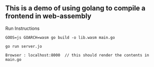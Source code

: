 ## This is a demo of using golang to compile a frontend in web-assembly


Run Instructions

    GOOS=js GOARCH=wasm go build -o lib.wasm main.go

    go run server.jo

    Browser : localhost:8000  // this should render the contents in main.go

